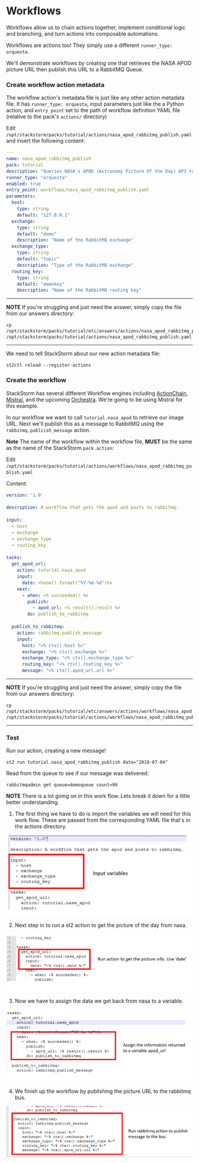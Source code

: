 # Workflows

Workflows allow us to chain actions together, implement conditional logic and branching, and
turn actions into composable automations.

Workflows are actions too! They simply use a different `runner_type: orquesta`.

We'll demonstrate workflows by creating one that retrieves the NASA APOD picture URL
then publish this URL to a RabbitMQ Queue.

### Create workflow action metadata

The workflow action's metadata file is just like any other action metadata file. It
has `runner_type: orquesta`, input parameters just like the a Python action,
and `entry_point` set to the path of workflow definition YAML file (relative to
the pack's `actions/` directory)

Edit `/opt/stackstorm/packs/tutorial/actions/nasa_apod_rabbitmq_publish.yaml` and insert
the following content:

``` yaml
---
name: nasa_apod_rabbitmq_publish
pack: tutorial
description: "Queries NASA's APOD (Astronomy Picture Of the Day) API to get the link to the picture of the day, then publishes that link to a RabbitMQ queue"
runner_type: "orquesta"
enabled: true
entry_point: workflows/nasa_apod_rabbitmq_publish.yaml
parameters:
  host:
    type: string
    default: "127.0.0.1"
  exchange:
    type: string
    default: "demo"
    description: "Name of the RabbitMQ exchange"
  exchange_type:
    type: string
    default: "topic"
    description: "Type of the RabbitMQ exchange"
  routing_key:
    type: string
    default: "demokey"
    description: "Name of the RabbitMQ routing key"
```

-----------
**NOTE**
If you're struggling and just need the answer, simply copy the file from our
answers directory:
```shell
cp /opt/stackstorm/packs/tutorial/etc/answers/actions/nasa_apod_rabbitmq_publish.yaml /opt/stackstorm/packs/tutorial/actions/nasa_apod_rabbitmq_publish.yaml
```
-----------

We need to tell StackStorm about our new action metadata file:

```shell
st2ctl reload --register-actions
```

### Create the workflow

StackStorm has several different Workflow engines including
[ActionChain](https://docs.stackstorm.com/actionchain.html),
[Mistral](https://docs.stackstorm.com/mistral.html),
and the upcoming [Orchestra](https://github.com/StackStorm/orchestra).
We're going to be using Mistral for this example.

In our workflow we want to call `tutorial.nasa_apod` to retrieve our image URL.
Next we'll publish this as a message to RabbitMQ using the `rabbitmq.publiish_message` action.

**Note** The name of the workflow within the workflow file, **MUST** be the same
as the name of the StackStorm `pack.action`:

Edit `/opt/stackstorm/packs/tutorial/actions/workflows/nasa_apod_rabbitmq_publish.yaml`

Content:

``` yaml
version: '1.0'

description: A workflow that gets the apod and posts to rabbitmq.

input:
  - host
  - exchange
  - exchange_type
  - routing_key

tasks:
  get_apod_url:
    action: tutorial.nasa_apod
    input:
      date: <%now().format("%Y-%m-%d")%>
    next:
      - when: <% succeeded() %>
        publish:
          - apod_url: <% result().result %>
        do: publish_to_rabbitmq

  publish_to_rabbitmq:
    action: rabbitmq.publish_message
    input:
      host: "<% ctx().host %>"
      exchange: "<% ctx().exchange %>"
      exchange_type: "<% ctx().exchange_type %>"
      routing_key: "<% ctx().routing_key %>"
      message: "<% ctx().apod_url.url %>"
```

-----------
**NOTE**
If you're struggling and just need the answer, simply copy the file from our
answers directory:
```shell
cp /opt/stackstorm/packs/tutorial/etc/answers/actions/workflows/nasa_apod_rabbitmq_publish.yaml /opt/stackstorm/packs/tutorial/actions/workflows/nasa_apod_rabbitmq_publish.yaml
```
-----------

### Test

Run our action, creating a new message!

``` shell
st2 run tutorial.nasa_apod_rabbitmq_publish date="2018-07-04"
```

Read from the queue to see if our message was delivered:

```shell
rabbitmqadmin get queue=demoqueue count=99
```
**NOTE**
There is a lot going on in this work flow. Lets break it down for a little better understanding.

1. The first thing we have to do is import the variables we will need for this work flow.
These are passed from the corresponding YAML file that's in the actions directory.

![Workflow - Import variables](/img/import-vars.png)

2. Next step in to run a st2 action to get the picture of the day from nasa.

![Workflow - Get picture from website](/img/get-pic.png)

3. Now we have to assign the data we get back from nasa to a variable.

![Workflow - Assign the picture URL](/img/assign-url.png)

4. We finish up the workflow by publishing the picture URL to the rabbitmq bus.

![Workflow - Publish to the bus](/img/publish.png)
